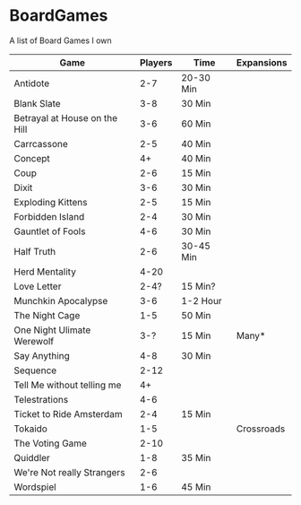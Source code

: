 # BoardGames
A list of Board Games I own


|       Game                 | Players |   Time    | Expansions |
|-------------------------------|---------|-----------|------------|
| Antidote                      |     2-7 | 20-30 Min | |
| Blank Slate                   |     3-8 |    30 Min | |
| Betrayal at House on the Hill |     3-6 |    60 Min | |
| Carrcassone                   |     2-5 |    40 Min | |
| Concept                       |      4+ |    40 Min | |
| Coup                          |     2-6 |    15 Min | |
| Dixit                         |     3-6 |    30 Min | |
| Exploding Kittens             |     2-5 |    15 Min | |
| Forbidden Island              |     2-4 |    30 Min | |
| Gauntlet of Fools             |     4-6 |    30 Min | |
| Half Truth                    |     2-6 | 30-45 Min | |
| Herd Mentality                |    4-20 |           | |
| Love Letter                   |    2-4? |   15 Min? | | 
| Munchkin Apocalypse           |     3-6 |  1-2 Hour | |
| The Night Cage                |     1-5 |    50 Min | |
| One Night Ulimate Werewolf    |     3-? |    15 Min | Many* |
| Say Anything                  |     4-8 |    30 Min | |
| Sequence                      |    2-12 |           | |
| Tell Me without telling me    |      4+ |           | |
| Telestrations                 |     4-6 |           | |
| Ticket to Ride Amsterdam      |     2-4 |    15 Min | |
| Tokaido                       |     1-5 |           | Crossroads |
| The Voting Game               |    2-10 |           | |
| Quiddler                      |     1-8 |   35 Min  | |
| We're Not really Strangers    |     2-6 |           | |
| Wordspiel                     |     1-6 |   45 Min  | |

